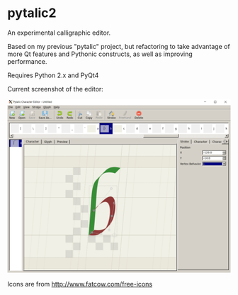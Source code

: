 # pytalic2
An experimental calligraphic editor.  

Based on my previous "pytalic" project, but refactoring to take advantage of more Qt features and Pythonic constructs, as well as improving performance.  

Requires Python 2.x and PyQt4

Current screenshot of the editor:

![alt screenshot](https://github.com/dsizzle/pytalic2/blob/master/pytalic_editor_screen01.PNG)

Icons are from http://www.fatcow.com/free-icons